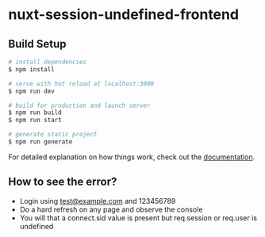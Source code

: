 # nuxt-session-undefined-frontend

## Build Setup

```bash
# install dependencies
$ npm install

# serve with hot reload at localhost:3000
$ npm run dev

# build for production and launch server
$ npm run build
$ npm run start

# generate static project
$ npm run generate
```

For detailed explanation on how things work, check out the [documentation](https://nuxtjs.org).

## How to see the error?
- Login using test@example.com and 123456789
- Do a hard refresh on any page and observe the console
- You will that a connect.sid value is present but req.session or req.user is undefined